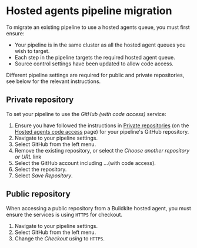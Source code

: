 # Hosted agents pipeline migration

To migrate an existing pipeline to use a hosted agents queue, you must first ensure:

- Your pipeline is in the same cluster as all the hosted agent queues you wish to target.
- Each step in the pipeline targets the required hosted agent queue.
- Source control settings have been updated to allow code access.

Different pipeline settings are required for public and private repositories, see below for the relevant instructions.

## Private repository

To set your pipeline to use the _GitHub (with code access)_ service:

1. Ensure you have followed the instructions in [Private repositories](/docs/pipelines/hosted-agents/code-access#hosted-agents-code-access-private-repositories) (on the [Hosted agents code access](/docs/pipelines/hosted-agents/code-access) page) for your pipeline's GitHub repository.
1. Navigate to your pipeline settings.
1. Select GitHub from the left menu.  
1. Remove the existing repository, or select the _Choose another repository or URL_ link
1. Select the GitHub account including ...(with code access).
1. Select the repository.
1. Select _Save Repository_.

## Public repository

When accessing a public repository from a Buildkite hosted agent, you must ensure the services is using `HTTPS` for checkout.

1. Navigate to your pipeline settings.
1. Select GitHub from the left menu.  
1. Change the _Checkout using_ to `HTTPS`.
